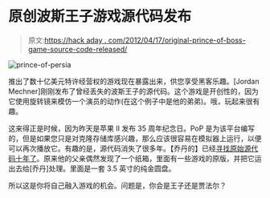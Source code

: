 # 原创波斯王子游戏源代码发布

> 原文:[https://hack aday . com/2012/04/17/original-prince-of-boss-game-source-code-released/](https://hackaday.com/2012/04/17/original-prince-of-persia-game-source-code-released/)

![](../Images/5fe24b0f99ee20e88d4003d7b097f872.png "prince-of-persia")

推出了数十亿美元特许经营权的游戏现在暴露出来，供您享受黑客乐趣。[Jordan Mechner]刚刚发布了曾经丢失的波斯王子的源代码。这个游戏是开创性的，因为它使用旋转镜来模仿一个演员的动作(在这个例子中是他的弟弟)。哦，玩起来很有趣。

这来得正是时候，因为昨天是苹果 II 发布 35 周年纪念日。PoP 是为该平台编写的，但是如果您只是对克隆存储库感兴趣，那么应该很容易在模拟器上运行，以便可以再次播放它。有趣的是，源代码消失了很多年。【乔丹的】已经[寻找原始源代码十年了](http://jordanmechner.com/blog/2012/03/prince-of-persia-source-code-found/)。原来他的父亲偶然发现了一个纸箱，里面有一些游戏的原版，并把它运出去给[乔丹]处理。里面是一套 3.5 英寸的纯金圆盘。

所以这是你将自己融入游戏的机会。问题是，你会是王子还是贾法尔？